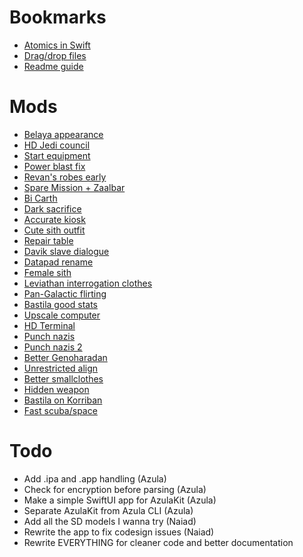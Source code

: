 # Bookmarks
- [Atomics in Swift](https://medium.com/macoclock/multi-threading-and-race-conditions-in-swift-13f3c8eb25c4)
- [Drag/drop files](https://developer.apple.com/forums/thread/696503)
- [Readme guide](https://dev.to/scottydocs/how-to-write-a-kickass-readme-5af9)

# Mods
- [Belaya appearance](https://www.nexusmods.com/kotor/mods/1494)
- [HD Jedi council](https://www.nexusmods.com/kotor/mods/1278)
- [Start equipment](https://www.nexusmods.com/kotor/mods/1320)
- [Power blast fix](https://www.nexusmods.com/kotor/mods/1322)
- [Revan's robes early](https://deadlystream.com/files/file/1771-k1-revans-robes-in-ebon-hawk-hidden-compartment/)
- [Spare Mission + Zaalbar](https://deadlystream.com/files/file/1757-spare-mission-and-zaalbar/)
- [Bi Carth](https://deadlystream.com/files/file/2140-carth-onasi-and-male-pc-romance/)
- [Dark sacrifice](https://deadlystream.com/files/file/2225-jcs-romance-enhancement-dark-sacrifice-for-k1/)
- [Accurate kiosk](https://deadlystream.com/files/file/2109-period-accurate-kiosk/?tab=comments)
- [Cute sith outfit](https://deadlystream.com/files/file/2149-sith-female-leather-assasin-outfit/?tab=comments)
- [Repair table](https://deadlystream.com/files/file/2222-reptab-hd/)
- [Davik slave dialogue](https://deadlystream.com/files/file/2214-pc-dialogue-with-daviks-slaves-change/?tab=comments)
- [Datapad rename](https://deadlystream.com/files/file/2008-logical-datapads/)
- [Female sith](https://deadlystream.com/files/file/2141-ladies-of-the-sith-army/)
- [Leviathan interrogation clothes](https://deadlystream.com/files/file/2199-leviathan-interrogation-clothes/?tab=comments)
- [Pan-Galactic flirting](https://deadlystream.com/files/file/2115-jcs-romance-enhancement-pan-galactic-flirting-for-k1/)
- [Bastila good stats](https://deadlystream.com/files/file/1968-build-a-bastila/)
- [Upscale computer](https://deadlystream.com/files/file/2025-upscaled-computer)
- [HD Terminal](https://deadlystream.com/files/file/1925-terminal-texture/)
- [Punch nazis](https://deadlystream.com/files/file/1856-request-kill-the-czerka-jerk-on-kashyyyk)
- [Punch nazis 2](https://www.gamefront.com/games/knights-of-the-old-republic/file/kill-gorton)
- [Better Genoharadan](https://deadlystream.com/files/file/1516-better-genoharadan-items/)
- [Unrestricted align](https://deadlystream.com/files/file/894-remove-force-alignment-restriction)
- [Better smallclothes](https://deadlystream.com/files/file/1594-effixians-female-underwear-alternative/)
- [Hidden weapon](https://deadlystream.com/files/file/224-hide-weapons-in-cutscenes-k1-version/?tab=comments)
- [Bastila on Korriban](https://deadlystream.com/files/file/568-bastila-on-korriban-k1r-version/)
- [Fast scuba/space](https://deadlystream.com/files/file/1297-k1-faster-scuba)

# Todo
- Add .ipa and .app handling (Azula)
- Check for encryption before parsing (Azula)
- Make a simple SwiftUI app for AzulaKit (Azula)
- Separate AzulaKit from Azula CLI (Azula)
- Add all the SD models I wanna try (Naiad)
- Rewrite the app to fix codesign issues (Naiad)
- Rewrite EVERYTHING for cleaner code and better documentation

